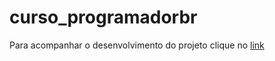 # curso_programadorbr
  
Para acompanhar o desenvolvimento do projeto clique no [link](https://eduardotrandafilov.github.io/curso_programadorbr/)
